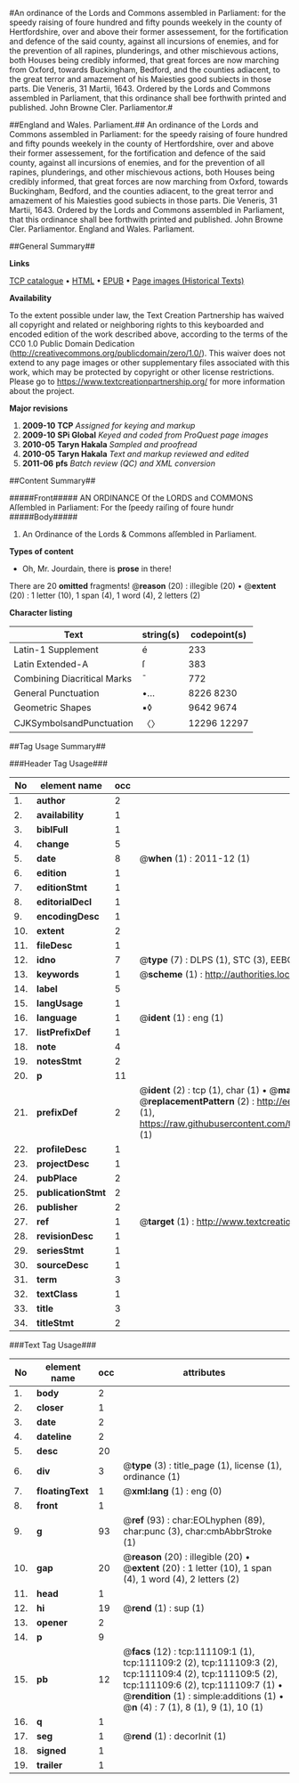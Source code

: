 #An ordinance of the Lords and Commons assembled in Parliament: for the speedy raising of foure hundred and fifty pounds weekely in the county of Hertfordshire, over and above their former assessement, for the fortification and defence of the said county, against all incursions of enemies, and for the prevention of all rapines, plunderings, and other mischievous actions, both Houses being credibly informed, that great forces are now marching from Oxford, towards Buckingham, Bedford, and the counties adiacent, to the great terror and amazement of his Maiesties good subiects in those parts. Die Veneris, 31 Martii, 1643. Ordered by the Lords and Commons assembled in Parliament, that this ordinance shall bee forthwith printed and published. John Browne Cler. Parliamentor.#

##England and Wales. Parliament.##
An ordinance of the Lords and Commons assembled in Parliament: for the speedy raising of foure hundred and fifty pounds weekely in the county of Hertfordshire, over and above their former assessement, for the fortification and defence of the said county, against all incursions of enemies, and for the prevention of all rapines, plunderings, and other mischievous actions, both Houses being credibly informed, that great forces are now marching from Oxford, towards Buckingham, Bedford, and the counties adiacent, to the great terror and amazement of his Maiesties good subiects in those parts. Die Veneris, 31 Martii, 1643. Ordered by the Lords and Commons assembled in Parliament, that this ordinance shall bee forthwith printed and published. John Browne Cler. Parliamentor.
England and Wales. Parliament.

##General Summary##

**Links**

[TCP catalogue](http://www.ota.ox.ac.uk/tcp/)  • 
[HTML](http://tei.it.ox.ac.uk/tcp/Texts-HTML/free/A83/A83277.html)  • 
[EPUB](http://tei.it.ox.ac.uk/tcp/Texts-EPUB/free/A83/A83277.epub) • 
[Page images (Historical Texts)](https://historicaltexts.jisc.ac.uk/eebo-99859048e)

**Availability**

To the extent possible under law, the Text Creation Partnership has waived all copyright and related or neighboring rights to this keyboarded and encoded edition of the work described above, according to the terms of the CC0 1.0 Public Domain Dedication (http://creativecommons.org/publicdomain/zero/1.0/). This waiver does not extend to any page images or other supplementary files associated with this work, which may be protected by copyright or other license restrictions. Please go to https://www.textcreationpartnership.org/ for more information about the project.

**Major revisions**

1. __2009-10__ __TCP__ *Assigned for keying and markup*
1. __2009-10__ __SPi Global__ *Keyed and coded from ProQuest page images*
1. __2010-05__ __Taryn Hakala__ *Sampled and proofread*
1. __2010-05__ __Taryn Hakala__ *Text and markup reviewed and edited*
1. __2011-06__ __pfs__ *Batch review (QC) and XML conversion*

##Content Summary##

#####Front#####
AN ORDINANCE Of the LORDS and COMMONS Aſſembled in Parliament: For the ſpeedy raiſing of foure hundr
#####Body#####

1. An Ordinance of the Lords & Commons aſſembled in Parliament.

**Types of content**

  * Oh, Mr. Jourdain, there is **prose** in there!

There are 20 **omitted** fragments! 
 @__reason__ (20) : illegible (20)  •  @__extent__ (20) : 1 letter (10), 1 span (4), 1 word (4), 2 letters (2)

**Character listing**


|Text|string(s)|codepoint(s)|
|---|---|---|
|Latin-1 Supplement|é|233|
|Latin Extended-A|ſ|383|
|Combining             Diacritical Marks|̄|772|
|General Punctuation|•…|8226 8230|
|Geometric Shapes|▪◊|9642 9674|
|CJKSymbolsandPunctuation|〈〉|12296 12297|

##Tag Usage Summary##

###Header Tag Usage###

|No|element name|occ|attributes|
|---|---|---|---|
|1.|__author__|2||
|2.|__availability__|1||
|3.|__biblFull__|1||
|4.|__change__|5||
|5.|__date__|8| @__when__ (1) : 2011-12 (1)|
|6.|__edition__|1||
|7.|__editionStmt__|1||
|8.|__editorialDecl__|1||
|9.|__encodingDesc__|1||
|10.|__extent__|2||
|11.|__fileDesc__|1||
|12.|__idno__|7| @__type__ (7) : DLPS (1), STC (3), EEBO-CITATION (1), PROQUEST (1), VID (1)|
|13.|__keywords__|1| @__scheme__ (1) : http://authorities.loc.gov/ (1)|
|14.|__label__|5||
|15.|__langUsage__|1||
|16.|__language__|1| @__ident__ (1) : eng (1)|
|17.|__listPrefixDef__|1||
|18.|__note__|4||
|19.|__notesStmt__|2||
|20.|__p__|11||
|21.|__prefixDef__|2| @__ident__ (2) : tcp (1), char (1)  •  @__matchPattern__ (2) : ([0-9\-]+):([0-9IVX]+) (1), (.+) (1)  •  @__replacementPattern__ (2) : http://eebo.chadwyck.com/downloadtiff?vid=$1&page=$2 (1), https://raw.githubusercontent.com/textcreationpartnership/Texts/master/tcpchars.xml#$1 (1)|
|22.|__profileDesc__|1||
|23.|__projectDesc__|1||
|24.|__pubPlace__|2||
|25.|__publicationStmt__|2||
|26.|__publisher__|2||
|27.|__ref__|1| @__target__ (1) : http://www.textcreationpartnership.org/docs/. (1)|
|28.|__revisionDesc__|1||
|29.|__seriesStmt__|1||
|30.|__sourceDesc__|1||
|31.|__term__|3||
|32.|__textClass__|1||
|33.|__title__|3||
|34.|__titleStmt__|2||


###Text Tag Usage###

|No|element name|occ|attributes|
|---|---|---|---|
|1.|__body__|2||
|2.|__closer__|1||
|3.|__date__|2||
|4.|__dateline__|2||
|5.|__desc__|20||
|6.|__div__|3| @__type__ (3) : title_page (1), license (1), ordinance (1)|
|7.|__floatingText__|1| @__xml:lang__ (1) : eng (0)|
|8.|__front__|1||
|9.|__g__|93| @__ref__ (93) : char:EOLhyphen (89), char:punc (3), char:cmbAbbrStroke (1)|
|10.|__gap__|20| @__reason__ (20) : illegible (20)  •  @__extent__ (20) : 1 letter (10), 1 span (4), 1 word (4), 2 letters (2)|
|11.|__head__|1||
|12.|__hi__|19| @__rend__ (1) : sup (1)|
|13.|__opener__|2||
|14.|__p__|9||
|15.|__pb__|12| @__facs__ (12) : tcp:111109:1 (1), tcp:111109:2 (2), tcp:111109:3 (2), tcp:111109:4 (2), tcp:111109:5 (2), tcp:111109:6 (2), tcp:111109:7 (1)  •  @__rendition__ (1) : simple:additions (1)  •  @__n__ (4) : 7 (1), 8 (1), 9 (1), 10 (1)|
|16.|__q__|1||
|17.|__seg__|1| @__rend__ (1) : decorInit (1)|
|18.|__signed__|1||
|19.|__trailer__|1||
